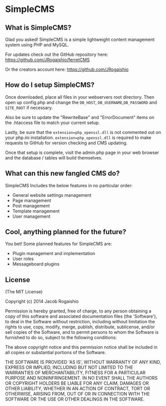 SimpleCMS
=========

What is SimpleCMS?
--------------
Glad you asked! SimpleCMS is a simple lightweight content management system using PHP and MySQL.

For updates check out the GitHub repository here:
https://github.com/JRogaishio/ferretCMS

Or the creators account here:
https://github.com/JRogaishio

How do I setup SimpleCMS?
--------------
Once downloaded, place all files in your webservers root directory.
Then open up config.php and change the <code>DB_HOST</code>, <code>DB_USERNAME</code>,<code>DB_PASSWORD</code> and <code>SITE_ROOT</code> if necessary.

Also be sure to update the "RewriteBase" and "ErrorDocument" items on the .htaccess file to match your current setup.

Lastly, be sure that the <code>extension=php_openssl.dll</code> is not commented out on your php.ini installation.
<code>extension=php_openssl.dll</code> is required to make requests to GitHub for version checking and CMS updating.

Once that setup is complete, visit the admin.php page in your web browser and the database / tables will build themselves.


What can this new fangled CMS do?
--------------
SimpleCMS Includes the below features in no particular order:
- General website settings management
- Page management
-	Post management
-	Template management
-	User management

Cool, anything planned for the future?
--------------
You bet! Some planned features for SimpleCMS are:
- Plugin management and implementation
- User roles
- Messageboard plugins

License
--------------
(The MIT License)

Copyright (c) 2014 Jacob Rogaishio

Permission is hereby granted, free of charge, to any person obtaining a copy of this software and associated documentation files (the 'Software'), to deal in the Software without restriction, including without limitation the rights to use, copy, modify, merge, publish, distribute, sublicense, and/or sell copies of the Software, and to permit persons to whom the Software is furnished to do so, subject to the following conditions:

The above copyright notice and this permission notice shall be included in all copies or substantial portions of the Software.

THE SOFTWARE IS PROVIDED 'AS IS', WITHOUT WARRANTY OF ANY KIND, EXPRESS OR IMPLIED, INCLUDING BUT NOT LIMITED TO THE WARRANTIES OF MERCHANTABILITY, FITNESS FOR A PARTICULAR PURPOSE AND NONINFRINGEMENT. IN NO EVENT SHALL THE AUTHORS OR COPYRIGHT HOLDERS BE LIABLE FOR ANY CLAIM, DAMAGES OR OTHER LIABILITY, WHETHER IN AN ACTION OF CONTRACT, TORT OR OTHERWISE, ARISING FROM, OUT OF OR IN CONNECTION WITH THE SOFTWARE OR THE USE OR OTHER DEALINGS IN THE SOFTWARE.

